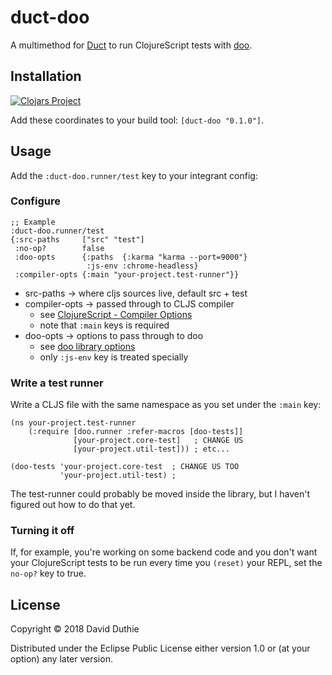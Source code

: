 # duct-doo

A multimethod for [Duct](https://github.com/duct-framework/duct) to run ClojureScript tests with [doo](https://github.com/bensu/doo).

## Installation

[![Clojars Project](https://img.shields.io/clojars/v/duct-doo.svg)](https://clojars.org/duct-doo)

Add these coordinates to your build tool: `[duct-doo "0.1.0"]`.

## Usage

Add the `:duct-doo.runner/test` key to your integrant config:

### Configure

```
;; Example
:duct-doo.runner/test
{:src-paths     ["src" "test"]
 :no-op?        false
 :doo-opts      {:paths  {:karma "karma --port=9000"}
                 :js-env :chrome-headless}
 :compiler-opts {:main "your-project.test-runner"}}
```

- src-paths -> where cljs sources live, default src + test
- compiler-opts -> passed through to CLJS compiler
    - see [ClojureScript - Compiler Options](https://clojurescript.org/reference/compiler-options#asset-path) 
    - note that `:main` keys is required
- doo-opts -> options to pass through to doo
    - see [doo library options](https://github.com/bensu/doo#library)
    - only `:js-env` key is treated specially

### Write a test runner

Write a CLJS file with the same namespace as you set under the `:main` key:

```
(ns your-project.test-runner
    (:require [doo.runner :refer-macros [doo-tests]]
              [your-project.core-test]   ; CHANGE US
              [your-project.util-test])) ; etc...

(doo-tests 'your-project.core-test  ; CHANGE US TOO
           'your-project.util-test) ;
```

The test-runner could probably be moved inside the library, but I haven't figured out how to do that yet.

### Turning it off

If, for example, you're working on some backend code and you don't want your ClojureScript tests to be run every time you `(reset)` your REPL, set the `no-op?` key to true.

## License

Copyright © 2018 David Duthie

Distributed under the Eclipse Public License either version 1.0 or (at
your option) any later version.
